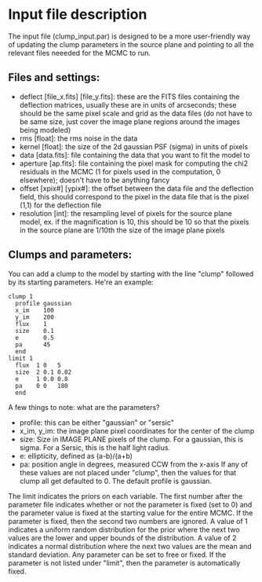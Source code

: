 # Input file description

The input file (clump_input.par) is designed to be a more user-friendly way of updating the clump parameters in the source plane and pointing to all the relevant files neeeded for the MCMC to run.

## Files and settings:
- deflect [file_x.fits] [file_y.fits]: these are the FITS files containing the deflection matrices, usually these are in units of arcseconds; these should be the same pixel scale and grid as the data files (do not have to be same size, just cover the image plane regions around the images being modeled)
- rms [float]: the rms noise in the data
- kernel [float]: the size of the 2d gaussian PSF (sigma) in units of pixels
- data [data.fits]: file containing the data that you want to fit the model to
- aperture [ap.fits]: file containing the pixel mask for computing the chi2 residuals in the MCMC (1 for pixels used in the computation, 0 elsewhere); doesn't have to be anything fancy
- offset [xpix#] [ypix#]: the offset between the data file and the deflection field, this should correspond to the pixel in the data file that is the pixel (1,1) for the deflection file
- resolution [int]: the resampling level of pixels for the source plane model, ex. if the magnification is 10, this should be 10 so that the pixels in the source plane are 1/10th the size of the image plane pixels

## Clumps and parameters:
You can add a clump to the model by starting with the line "clump" followed by its starting parameters. He're an example:

```
clump 1
  profile gaussian
  x_im    100
  y_im    200
  flux    1
  size    0.1
  e       0.5
  pa      45
  end
limit 1
  flux  1 0   5
  size  2 0.1 0.02
  e     1 0.0 0.8
  pa    0 0   180
  end
```

A few things to note: what are the parameters?
- profile: this can be either "gaussian" or "sersic"
- x_im, y_im: the image plane pixel coordinates for the center of the clump
- size: Size in IMAGE PLANE pixels of the clump. For a gaussian, this is sigma. For a Sersic, this is the half light radius.
- e: ellipticity, defined as (a-b)/(a+b)
- pa: position angle in degrees, measured CCW from the x-axis
If any of these values are not placed under "clump", then the values for that clump all get defaulted to 0. The default profile is gaussian.

The limit indicates the priors on each variable. The first number after the parameter file indicates whether or not the parameter is fixed (set to 0) and the parameter value is fixed at the starting value for the entire MCMC. If the parameter is fixed, then the second two numbers are ignored. A value of 1 indicates a uniform random distribution for the prior where the next two values are the lower and upper bounds of the distribution. A value of 2 indicates a normal distribution where the next two values are the mean and standard deviation. Any parameter can be set to free or fixed. If the parameter is not listed under "limit", then the parameter is automatically fixed.
